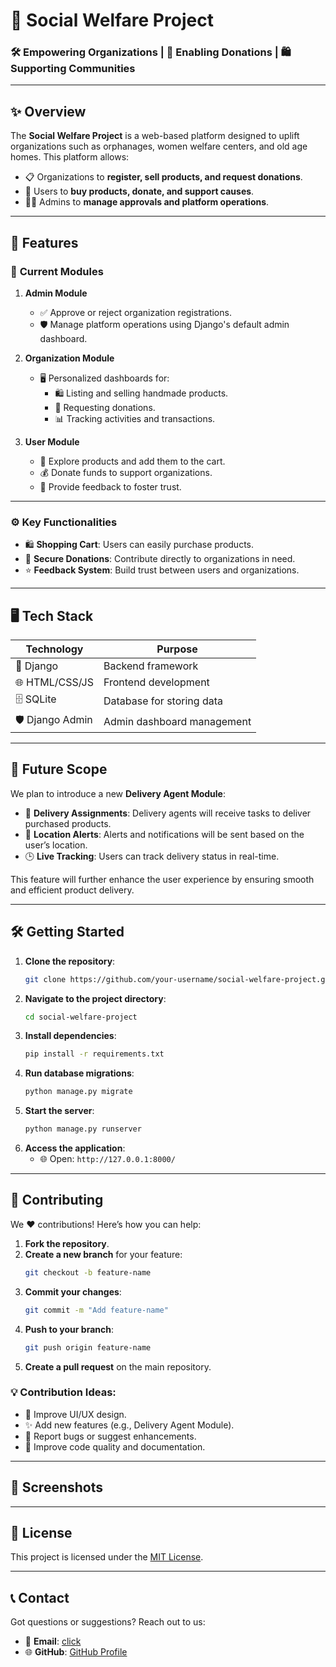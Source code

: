 
# 🌟 **Social Welfare Project**  

### 🛠️ Empowering Organizations | 💝 Enabling Donations | 🛍️ Supporting Communities  

---

## ✨ **Overview**  
The **Social Welfare Project** is a web-based platform designed to uplift organizations such as orphanages, women welfare centers, and old age homes. This platform allows:  
- 📋 Organizations to **register, sell products, and request donations**.  
- 👥 Users to **buy products, donate, and support causes**.  
- 👨‍💼 Admins to **manage approvals and platform operations**.  

---

## 🚀 **Features**  

### 📂 **Current Modules**  
1. **Admin Module**  
   - ✅ Approve or reject organization registrations.  
   - 🛡️ Manage platform operations using Django's default admin dashboard.  

2. **Organization Module**  
   - 🖥️ Personalized dashboards for:  
     - 🛍️ Listing and selling handmade products.  
     - 💸 Requesting donations.  
     - 📊 Tracking activities and transactions.  

3. **User Module**  
   - 🛒 Explore products and add them to the cart.  
   - 💰 Donate funds to support organizations.  
   - 📝 Provide feedback to foster trust.  

---

### ⚙️ **Key Functionalities**  
- 🛍️ **Shopping Cart**: Users can easily purchase products.  
- 🔐 **Secure Donations**: Contribute directly to organizations in need.  
- ⭐ **Feedback System**: Build trust between users and organizations.  

---

## 🖥️ **Tech Stack**  

| **Technology** | **Purpose**                 |  
|----------------|-----------------------------|  
| 🐍 Django      | Backend framework           |  
| 🌐 HTML/CSS/JS | Frontend development         |  
| 🗄️ SQLite      | Database for storing data   |  
| 🛡️ Django Admin | Admin dashboard management |  

---

## 🌟 **Future Scope**  

We plan to introduce a new **Delivery Agent Module**:  
- 🚚 **Delivery Assignments**: Delivery agents will receive tasks to deliver purchased products.  
- 📍 **Location Alerts**: Alerts and notifications will be sent based on the user’s location.  
- 🕒 **Live Tracking**: Users can track delivery status in real-time.  

This feature will further enhance the user experience by ensuring smooth and efficient product delivery.  

---

## 🛠️ **Getting Started**  

1. **Clone the repository**:  
   ```bash
   git clone https://github.com/your-username/social-welfare-project.git
   ```  
2. **Navigate to the project directory**:  
   ```bash
   cd social-welfare-project
   ```  
3. **Install dependencies**:  
   ```bash
   pip install -r requirements.txt
   ```  
4. **Run database migrations**:  
   ```bash
   python manage.py migrate
   ```  
5. **Start the server**:  
   ```bash
   python manage.py runserver
   ```  
6. **Access the application**:  
   - 🌐 Open: `http://127.0.0.1:8000/`  

---

## 🤝 **Contributing**  

We ❤️ contributions! Here’s how you can help:  
1. **Fork the repository**.  
2. **Create a new branch** for your feature:  
   ```bash
   git checkout -b feature-name
   ```  
3. **Commit your changes**:  
   ```bash
   git commit -m "Add feature-name"
   ```  
4. **Push to your branch**:  
   ```bash
   git push origin feature-name
   ```  
5. **Create a pull request** on the main repository.  

### 💡 Contribution Ideas:  
- 🎨 Improve UI/UX design.  
- ✨ Add new features (e.g., Delivery Agent Module).  
- 🐞 Report bugs or suggest enhancements.  
- 📖 Improve code quality and documentation.  

---

## 📸 **Screenshots** 
---

## 📜 **License**  

This project is licensed under the [MIT License](LICENSE).  

---

## 📞 **Contact**  

Got questions or suggestions? Reach out to us:  
- 📧 **Email**: [click](mailto:ginto252@gmail.com)  
- 🌐 **GitHub**: [GitHub Profile](https://github.com/ginnto)  


